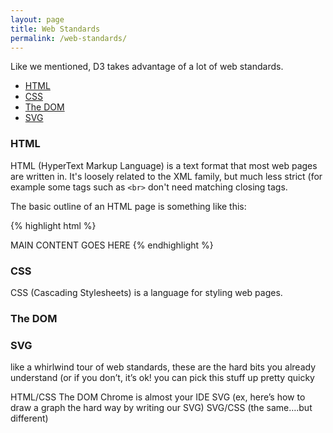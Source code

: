 ```yaml
---
layout: page
title: Web Standards
permalink: /web-standards/
---
```


Like we mentioned, D3 takes advantage of a lot of web standards.

- [HTML](#html)
- [CSS](#css)
- [The DOM](#the-dom)
- [SVG](#svg)

### HTML

HTML (HyperText Markup Language) is a text format that most web pages are
written in. It's loosely related to the XML family, but much less strict (for
example some tags such as `<br>` don't need matching closing tags.

The basic outline of an HTML page is something like this:

{% highlight html %}
<!DOCTYPE html>
<html>
  <head>
    <title>TITLE GOES HERE</title>
  </head>
  <body>
    MAIN CONTENT GOES HERE
  </body>
</html>
{% endhighlight %}

### CSS

CSS (Cascading Stylesheets) is a language for styling web pages.

### The DOM

### SVG

like a whirlwind tour of web standards, these are the hard bits you already understand (or if you don’t, it’s ok! you can pick this stuff up pretty quicky

HTML/CSS
The DOM
Chrome is almost your IDE
SVG (ex, here’s how to draw a graph the hard way by writing our SVG)
SVG/CSS (the same….but different)
